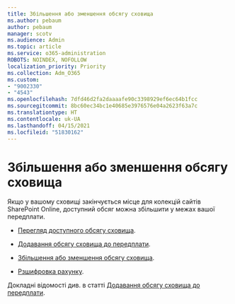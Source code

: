 ```yaml
---
title: Збільшення або зменшення обсягу сховища
ms.author: pebaum
author: pebaum
manager: scotv
ms.audience: Admin
ms.topic: article
ms.service: o365-administration
ROBOTS: NOINDEX, NOFOLLOW
localization_priority: Priority
ms.collection: Adm_O365
ms.custom:
- "9002330"
- "4543"
ms.openlocfilehash: 7dfd46d2fa2daaaafe90c3398929ef6ec64b1fcc
ms.sourcegitcommit: 8bc60ec34bc1e40685e3976576e04a2623f63a7c
ms.translationtype: HT
ms.contentlocale: uk-UA
ms.lasthandoff: 04/15/2021
ms.locfileid: "51830162"
---
```

# <a name="increase-or-decrease-storage"></a>Збільшення або зменшення обсягу сховища

Якщо у вашому сховищі закінчується місце для колекцій сайтів SharePoint Online, доступний обсяг можна збільшити у межах вашої передплати. 

- [Перегляд доступного обсягу сховища](https://docs.microsoft.com/microsoft-365/commerce/add-storage-space?view=o365-worldwide#view-available-storage). 

- [Додавання обсягу сховища до передплати](https://docs.microsoft.com/microsoft-365/commerce/add-storage-space?view=o365-worldwide#add-storage-to-your-subscription). 

- [Збільшення або зменшення обсягу сховища](https://docs.microsoft.com/microsoft-365/commerce/add-storage-space?view=o365-worldwide#increase-or-decrease-storage). 

- [Рзшифровка рахунку](https://docs.microsoft.com/microsoft-365/commerce/billing-and-payments/understand-your-invoice?view=o365-worldwide).

Докладні відомості див. в статті [Додавання обсягу сховища до передплати](https://docs.microsoft.com/microsoft-365/commerce/add-storage-space?view=o365-worldwide). 
